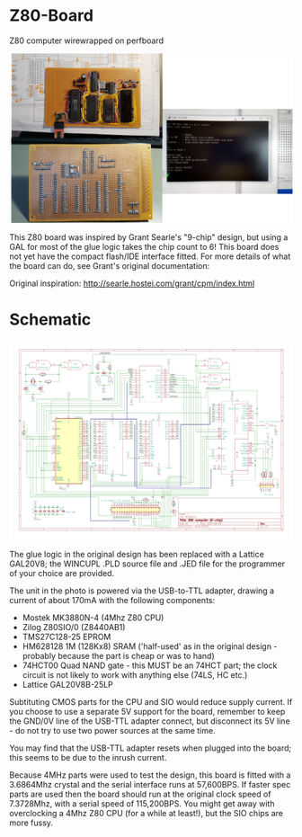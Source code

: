 # Z80-Board
Z80 computer wirewrapped on perfboard

![Image](NKZ80montage-small.png)

This Z80 board was inspired by Grant Searle's "9-chip" design, but using a GAL for most of the glue logic takes the chip count to 6! This board does not yet have the compact flash/IDE interface fitted. For more details of what the board can do, see Grant's original documentation:

Original inspiration: http://searle.hostei.com/grant/cpm/index.html

# Schematic

![Image](schematic.png)

The glue logic in the original design has been replaced with a Lattice GAL20V8; the WINCUPL .PLD source file and .JED file for the programmer of your choice are provided.

The unit in the photo is powered via the USB-to-TTL adapter, drawing a current of about 170mA with the following components:

* Mostek MK3880N-4 (4Mhz Z80 CPU)
* Zilog Z80SIO/0 (Z8440AB1)
* TMS27C128-25 EPROM
* HM628128 1M (128Kx8) SRAM ('half-used' as in the original design - probably because the part is cheap or was to hand)
* 74HCT00 Quad NAND gate - this MUST be an 74HCT part; the clock circuit is not likely to work with anything else (74LS, HC etc.)
* Lattice GAL20V8B-25LP

Subtituting CMOS parts for the CPU and SIO would reduce supply current. If you choose to use a separate 5V support for the board, remember to keep the GND/0V line of the USB-TTL adapter connect, but disconnect its 5V line - do not try to use two power sources at the same time.

You may find that the USB-TTL adapter resets when plugged into the board; this seems to be due to the inrush current. 

Because 4MHz parts were used to test the design, this board is fitted with a 3.6864Mhz crystal and the serial interface runs at 57,600BPS. If faster spec parts are used then the board should run at the original clock speed of 7.3728Mhz, with a serial speed of 115,200BPS. You might get away with overclocking a 4Mhz Z80 CPU (for a while at least!), but the SIO chips are more fussy. 

